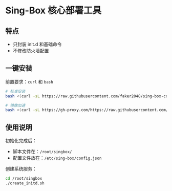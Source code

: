 # Sing-Box 核心部署工具

## 特点

- 只封装 init.d 和基础命令
- 不修改防火墙配置

## 一键安装

前置要求：`curl` 和 `bash`

```bash
# 标准安装
bash <(curl -sL https://raw.githubusercontent.com/faker2048/sing-box-core-deploy/refs/heads/main/init.sh)

# 镜像加速
bash <(curl -sL https://gh-proxy.com/https://raw.githubusercontent.com/faker2048/sing-box-core-deploy/refs/heads/main/init.sh)
```

## 使用说明

初始化完成后：
- 脚本文件在：`/root/singbox/`
- 配置文件放在：`/etc/sing-box/config.json`

创建系统服务：
```bash
cd /root/singbox
./create_initd.sh
```
